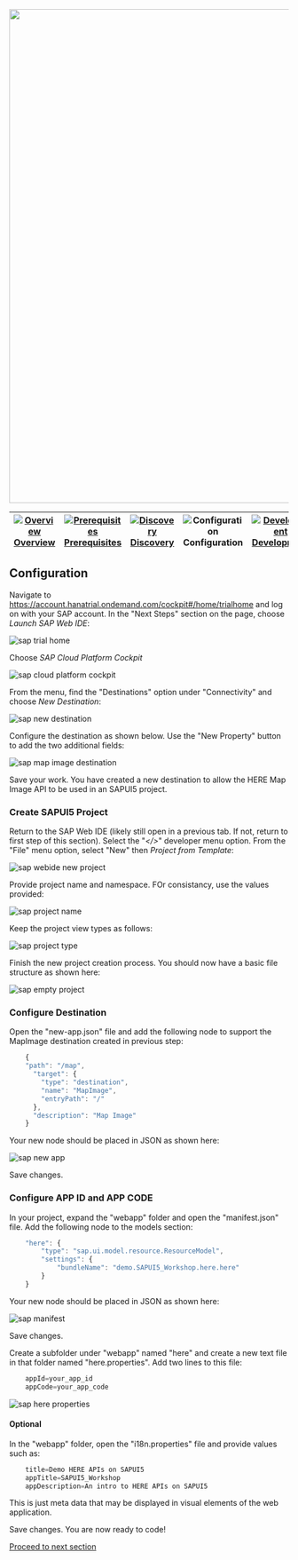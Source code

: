 <img src="/images/workshop_sapui5.jpg" width="890" />

| [![Overview](/images/01_off.png)<br>Overview](./README.md) | [![Prerequisites](/images/02_off.png)<br>Prerequisites](./02.md) | [![Discovery](/images/03_off.png)<br>Discovery](./03.md) | ![Configuration](/images/04.png)<br>Configuration | [![Development](/images/05_off.png)<br>Development](./05.md)
| :---: | :---: | :---: | :---: | :---: |

## Configuration

Navigate to https://account.hanatrial.ondemand.com/cockpit#/home/trialhome and log on with your SAP account. In the "Next Steps" section on the page, choose *Launch SAP Web IDE*:

![sap trial home](/images/sap_trial.jpg)

Choose *SAP Cloud Platform Cockpit*

![sap cloud platform cockpit](/images/sap_webide_cockpit.jpg)

From the menu, find the "Destinations" option under "Connectivity" and choose *New Destination*:

![sap new destination](/images/sap_new_destination.jpg)

Configure the destination as shown below. Use the "New Property" button to add the two additional fields:

![sap map image destination](/images/sap_mapimage_destination.jpg)

Save your work. You have created a new destination to allow the HERE Map Image API to be used in an SAPUI5 project.

### Create SAPUI5 Project

Return to the SAP Web IDE (likely still open in a previous tab. If not, return to first step of this section).
Select the "*</>*" developer menu option. From the "File" menu option, select "New" then *Project from Template*:

![sap webide new project](/images/sap_ide_new_project.jpg)

Provide project name and namespace. FOr consistancy, use the values provided:

![sap project name](/images/sap_project_name.jpg)

Keep the project view types as follows:

![sap project type](/images/sap_project_type.jpg)

Finish the new project creation process. You should now have a basic file structure as shown here:

![sap empty project](/images/sap_empty_project.jpg)

### Configure Destination

Open the "new-app.json" file and add the following node to support the MapImage destination created in previous step:


``` javascript
    {
    "path": "/map",                         
      "target": {
        "type": "destination",
        "name": "MapImage",                
        "entryPath": "/"                    
      },
      "description": "Map Image"
    }
```

Your new node should be placed in JSON as shown here:

![sap new app](/images/sap_neoapp_map.jpg)

Save changes.

### Configure APP ID and APP CODE

In your project, expand the "webapp" folder and open the "manifest.json" file. Add the following node to the models section:

``` javascript
    "here": {
        "type": "sap.ui.model.resource.ResourceModel",
        "settings": {
            "bundleName": "demo.SAPUI5_Workshop.here.here"
        }
    }
```

Your new node should be placed in JSON as shown here:

![sap manifest](/images/sap_manifest.jpg)

Save changes.

Create a subfolder under "webapp" named "here" and create a new text file in that folder named "here.properties". Add two lines to this file:

``` javascript
    appId=your_app_id
    appCode=your_app_code 
```

![sap here properties](/images/sap_here_properties.jpg)

#### Optional

In the "webapp" folder, open the "i18n.properties" file and provide values such as:

``` javascript
    title=Demo HERE APIs on SAPUI5
    appTitle=SAPUI5_Workshop
    appDescription=An intro to HERE APIs on SAPUI5
```
This is just meta data that may be displayed in visual elements of the web application.

Save changes. You are now ready to code!

[Proceed to next section](./05.md)
